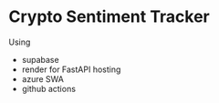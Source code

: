 # Crypto Sentiment Tracker

Using
- supabase
- render for FastAPI hosting
- azure SWA
- github actions
